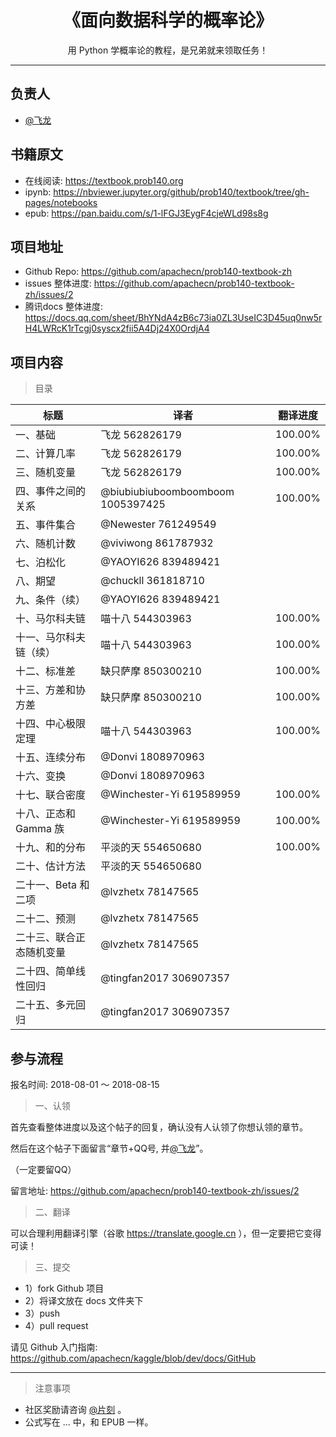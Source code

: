# <center>《面向数据科学的概率论》</center>
<center>用 Python 学概率论的教程，是兄弟就来领取任务！</center>

---

## 负责人

* [@飞龙](https://github.com/wizardforcel)

## 书籍原文

* 在线阅读: <https://textbook.prob140.org>
* ipynb:   <https://nbviewer.jupyter.org/github/prob140/textbook/tree/gh-pages/notebooks>
* epub:    <https://pan.baidu.com/s/1-lFGJ3EygF4cjeWLd98s8g>

## 项目地址

* Github Repo: <https://github.com/apachecn/prob140-textbook-zh>
* issues 整体进度: <https://github.com/apachecn/prob140-textbook-zh/issues/2>
* 腾讯docs 整体进度: <https://docs.qq.com/sheet/BhYNdA4zB6c73ia0ZL3UseIC3D45uq0nw5rH4LWRcK1rTcgj0syscx2fii5A4Dj24X0OrdjA4>

## 项目内容

> 目录

| 标题 | 译者 | 翻译进度 |
| --- | --- | --- |
| 一、基础 | 飞龙 562826179 | 100.00% |
| 二、计算几率 | 飞龙 562826179 | 100.00% |
| 三、随机变量 | 飞龙 562826179 | 100.00% |
| 四、事件之间的关系 | @biubiubiuboomboomboom 1005397425 | 100.00% |
| 五、事件集合 | @Newester 761249549 |  |
| 六、随机计数 | @viviwong 861787932 |
| 七、泊松化 | @YAOYI626 839489421 |
| 八、期望 | @chuckll 361818710 |  |
| 九、条件（续） | @YAOYI626 839489421 |
| 十、马尔科夫链 | 喵十八 544303963 | 100.00% |
| 十一、马尔科夫链（续） | 喵十八 544303963 | 100.00% |
| 十二、标准差 | 缺只萨摩 850300210 | 100.00% |
| 十三、方差和协方差 | 缺只萨摩 850300210 | 100.00% |
| 十四、中心极限定理 | 喵十八 544303963 | 100.00% |
| 十五、连续分布 | @Donvi 1808970963 |
| 十六、变换 | @Donvi 1808970963 |
| 十七、联合密度 | @Winchester-Yi 619589959 | 100.00%  |
| 十八、正态和 Gamma 族 | @Winchester-Yi 619589959 | 100.00% |
| 十九、和的分布 | 平淡的天 554650680 | 100.00% |
| 二十、估计方法 | 平淡的天 554650680 |  |
| 二十一、Beta 和二项 | @lvzhetx 78147565 |  |
| 二十二、预测 | @lvzhetx 78147565 |  |
| 二十三、联合正态随机变量 | @lvzhetx 78147565 |
| 二十四、简单线性回归 | @tingfan2017 306907357 |
| 二十五、多元回归 | @tingfan2017 306907357 |

## 参与流程

报名时间: 2018-08-01 ～ 2018-08-15

> 一、认领

首先查看整体进度以及这个帖子的回复，确认没有人认领了你想认领的章节。
 
然后在这个帖子下面留言“章节+QQ号, 并[@飞龙](https://github.com/wizardforcel)”。

（一定要留QQ）

留言地址: <https://github.com/apachecn/prob140-textbook-zh/issues/2>

> 二、翻译

可以合理利用翻译引擎（谷歌 https://translate.google.cn ），但一定要把它变得可读！

> 三、提交

* 1）fork Github 项目
* 2）将译文放在 docs 文件夹下
* 3）push
* 4）pull request

请见 Github 入门指南: <https://github.com/apachecn/kaggle/blob/dev/docs/GitHub>

* * *

> 注意事项

* 社区奖励请咨询 [@片刻](https://github.com/jiangzhonglian) 。
* 公式写在 $...$ 中，和 EPUB 一样。
